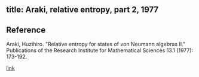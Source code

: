 title: Araki, relative entropy, part 2, 1977 
---

## Reference

Araki, Huzihiro. "Relative entropy for states of von Neumann algebras II." Publications of the Research Institute for Mathematical Sciences 13.1 (1977): 173-192.

[link](https://www.jstage.jst.go.jp/article/kyotoms1969/13/1/13_1_173/_pdf)
